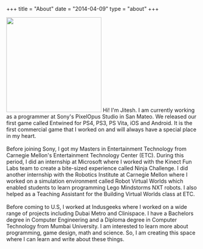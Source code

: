 +++
title = "About"
date = "2014-04-09"
type = "about"
+++

<img src="/img/profilepic.jpg" width="250px"/>
Hi! I'm Jitesh. I am currently working as a programmer at Sony's PixelOpus Studio in San Mateo. We released our first game called Entwined for PS4, PS3, PS Vita, iOS and Android. It is the first commercial game that I worked on and will always have a special place in my heart.<br><br>
Before joining Sony, I got my Masters in Entertainment Technology from Carnegie Mellon's Entertainment Technology Center (ETC). During this period, I did an internship at Microsoft where I worked with the Kinect Fun Labs team to create a bite-sized experience called Ninja Challenge. I did another internship with the Robotics Institute at Carnegie Mellon where I worked on a simulation environment called Robot Virtual Worlds which enabled students to learn programming Lego Mindstorms NXT robots. I also helped as a Teaching Assistant for the Building Virtual Worlds class at ETC.<br><br>
Before coming to U.S, I worked at Indusgeeks where I worked on a wide range of projects including Dubai Metro and Clinispace. I have a Bachelors degree in Computer Engineering and a Diploma degree in Computer Technology from Mumbai University.
I am interested to learn more about programming, game design, math and science. So, I am creating this space where I can learn and write about these things.



